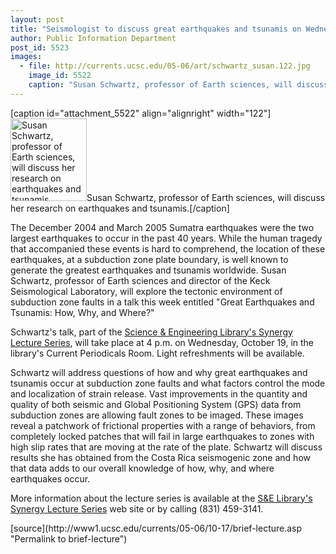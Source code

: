 ```yaml
---
layout: post
title: "Seismologist to discuss great earthquakes and tsunamis on Wednesday, October 19"
author: Public Information Department
post_id: 5523
images:
  - file: http://currents.ucsc.edu/05-06/art/schwartz_susan.122.jpg
    image_id: 5522
    caption: "Susan Schwartz, professor of Earth sciences, will discuss her research on earthquakes and tsunamis."
---
```


[caption id="attachment_5522" align="alignright" width="122"]<a href="http://localhost/mysite/wp-content/uploads/2005/10/schwartz_susan.122.jpg"><img class="size-full wp-image-5522" src="http://localhost/mysite/wp-content/uploads/2005/10/schwartz_susan.122.jpg" alt="Susan Schwartz, professor of Earth sciences, will discuss her research on earthquakes and tsunamis." width="122" height="132" /></a>Susan Schwartz, professor of Earth sciences, will discuss her research on earthquakes and tsunamis.[/caption]
<a name="content" id="content"></a><br>
<p>
  The December 2004 and March 2005 Sumatra earthquakes were the two largest earthquakes to occur in the past 40 years. While the human tragedy that accompanied these events is hard to comprehend, the location of these earthquakes, at a subduction zone plate boundary, is well known to generate the greatest earthquakes and tsunamis worldwide. Susan Schwartz, professor of Earth sciences and director of the Keck Seismological Laboratory, will explore the tectonic environment of subduction zone faults in a talk this week entitled "Great Earthquakes and Tsunamis: How, Why, and Where?"
</p>
<p>
  Schwartz's talk, part of the <a href="http://library.ucsc.edu/science/synergy">Science &amp; Engineering Library's Synergy Lecture Series</a>, will take place at 4 p.m. on Wednesday, October 19, in the library's Current Periodicals Room. Light refreshments will be available.
</p>
<p>
  Schwartz will address questions of how and why great earthquakes and tsunamis occur at subduction zone faults and what factors control the mode and localization of strain release. Vast improvements in the quantity and quality of both seismic and Global Positioning System (GPS) data from subduction zones are allowing fault zones to be imaged. These images reveal a patchwork of frictional properties with a range of behaviors, from completely locked patches that will fail in large earthquakes to zones with high slip rates that are moving at the rate of the plate. Schwartz will discuss results she has obtained from the Costa Rica seismogenic zone and how that data adds to our overall knowledge of how, why, and where earthquakes occur.
</p>
<p>
  More information about the lecture series is available at the <a href="http://library.ucsc.edu/science/synergy">S&amp;E Library's Synergy Lecture Series</a> web site or by calling (831) 459-3141.
</p>
[source](http://www1.ucsc.edu/currents/05-06/10-17/brief-lecture.asp "Permalink to brief-lecture")
